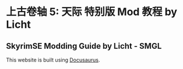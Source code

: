 # 上古卷轴 5: 天际 特别版 Mod 教程 by Licht

## SkyrimSE Modding Guide by Licht - SMGL

This website is built using [Docusaurus](https://docusaurus.io/).
